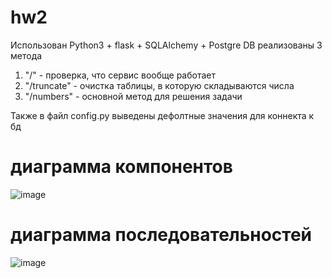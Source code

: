 # hw2
Использован Python3 + flask + SQLAlchemy + Postgre DB
реализованы 3 метода

1) "/" - проверка, что сервис вообще работает
2) "/truncate" - очистка таблицы, в которую складываются числа
3) "/numbers" - основной метод для решения задачи

Также в файл config.py выведены дефолтные значения для коннекта к бд

# диаграмма компонентов

![image](https://user-images.githubusercontent.com/71871848/154053431-dde3e5d2-3b7b-4b4d-bec8-f75d2ff3745d.png)

# диаграмма последовательностей

![image](https://user-images.githubusercontent.com/71871848/173624141-766c87ff-bed2-44e2-815b-bf713a74537e.png)


